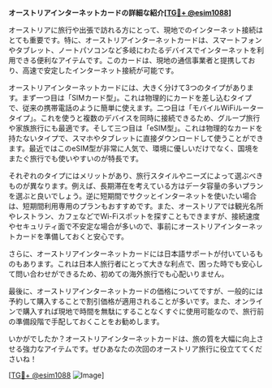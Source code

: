 **オーストリアインターネットカードの詳細な紹介[[TG💪+ @esim1088](https://t.me/s/esim1088)]**

オーストリアに旅行や出張で訪れる方にとって、現地でのインターネット接続はとても重要です。特に、オーストリアインターネットカードは、スマートフォンやタブレット、ノートパソコンなど多岐にわたるデバイスでインターネットを利用できる便利なアイテムです。このカードは、現地の通信事業者と提携しており、高速で安定したインターネット接続が可能です。

オーストリアインターネットカードには、大きく分けて3つのタイプがあります。まず一つ目は「SIMカード型」。これは物理的にカードを差し込むタイプで、従来の携帯電話のように簡単に使えます。二つ目は「モバイルWiFiルータータイプ」。これを使うと複数のデバイスを同時に接続できるため、グループ旅行や家族旅行にも最適です。そして三つ目は「eSIM型」。これは物理的なカードを持たないタイプで、スマホやタブレットに直接ダウンロードして使うことができます。最近ではこのeSIM型が非常に人気で、環境に優しいだけでなく、国境をまたぐ旅行でも使いやすいのが特長です。

それぞれのタイプにはメリットがあり、旅行スタイルやニーズによって選ぶべきものが異なります。例えば、長期滞在を考えている方はデータ容量の多いプランを選ぶと良いでしょう。逆に短期間でサクッとインターネットを使いたい場合は、短期間利用専用のプランもおすすめです。また、オーストリアでは観光名所やレストラン、カフェなどでWi-Fiスポットを探すこともできますが、接続速度やセキュリティ面で不安定な場合が多いので、事前にオーストリアインターネットカードを準備しておくと安心です。

さらに、オーストリアインターネットカードには日本語サポートが付いているものもあります。これは日本人旅行者にとって大きな利点で、困った時でも安心して問い合わせができるため、初めての海外旅行でも心配いりません。

最後に、オーストリアインターネットカードの価格についてですが、一般的には予約して購入することで割引価格が適用されることが多いです。また、オンラインで購入すれば現地で時間を無駄にすることなくすぐに使用可能なので、旅行前の準備段階で手配しておくことをお勧めします。

いかがでしたか？オーストリアインターネットカードは、旅の質を大幅に向上させる強力なアイテムです。ぜひあなたの次回のオーストリア旅行に役立ててくださいね！

[[TG💪+ @esim1088](https://t.me/s/esim1088) ![Image](https://i.postimg.cc/Y0z9fWf4/image.png)]